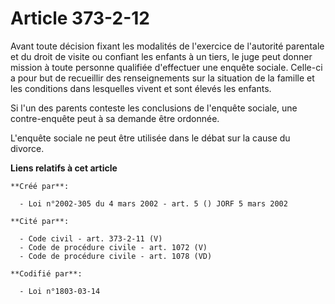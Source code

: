 # Article 373-2-12

Avant toute décision fixant les modalités de l'exercice de l'autorité parentale et du droit de visite ou confiant les enfants
à un tiers, le juge peut donner mission à toute personne qualifiée d'effectuer une enquête sociale. Celle-ci a pour but de
recueillir des renseignements sur la situation de la famille et les conditions dans lesquelles vivent et sont élevés les
enfants.

Si l'un des parents conteste les conclusions de l'enquête sociale, une contre-enquête peut à sa demande être ordonnée.

L'enquête sociale ne peut être utilisée dans le débat sur la cause du divorce.

**Liens relatifs à cet article**

	**Créé par**:

	  - Loi n°2002-305 du 4 mars 2002 - art. 5 () JORF 5 mars 2002

	**Cité par**:

	  - Code civil - art. 373-2-11 (V)
	  - Code de procédure civile - art. 1072 (V)
	  - Code de procédure civile - art. 1078 (VD)

	**Codifié par**:

	  - Loi n°1803-03-14
